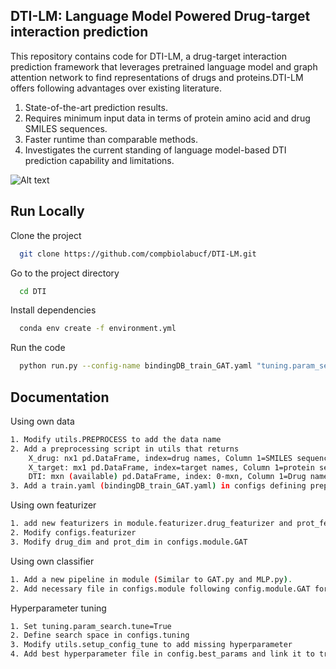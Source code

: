 
## DTI-LM: Language Model Powered Drug-target interaction prediction

This repository contains code for DTI-LM, a drug-target interaction prediction framework that leverages pretrained language model and graph attention network to find representations of drugs and proteins.DTI-LM offers following advantages over existing literature.

1. State-of-the-art prediction results.
2. Requires minimum input data in terms of protein amino acid and drug SMILES sequences.
3. Faster runtime than comparable methods. 
4. Investigates the current standing of language model-based DTI prediction capability and limitations.

![Alt text](path/to/your/figure.jpg)


## Run Locally

Clone the project

```bash
  git clone https://github.com/compbiolabucf/DTI-LM.git
```

Go to the project directory

```bash
  cd DTI
```

Install dependencies

```bash
  conda env create -f environment.yml
```

Run the code

```bash
  python run.py --config-name bindingDB_train_GAT.yaml "tuning.param_search.tune=False" "datamodule.splitting.balanced=True" "datamodule.splitting.splitting_strategy=random"
```




## Documentation

Using own data

```bash
1. Modify utils.PREPROCESS to add the data name
2. Add a preprocessing script in utils that returns     
    X_drug: nx1 pd.DataFrame, index=drug names, Column 1=SMILES sequence. 
    X_target: mx1 pd.DataFrame, index=target names, Column 1=protein sequence. 
    DTI: mxn (available) pd.DataFrame, index: 0-mxn, Column 1=Drug names matching X_drug index, Column 2=Target names matching X_target index, Column 3= interaction label (0,1)
3. Add a train.yaml (bindingDB_train_GAT.yaml) in configs defining preprocess and datamodule
```

Using own featurizer 
```bash 
1. add new featurizers in module.featurizer.drug_featurizer and prot_featurizer. Return nxq and mxp embedding (p,q embedding size)
2. Modify configs.featurizer
3. Modify drug_dim and prot_dim in configs.module.GAT
```

Using own classifier
```bash
1. Add a new pipeline in module (Similar to GAT.py and MLP.py).
2. Add necessary file in configs.module following config.module.GAT for GAT.py
```

Hyperparameter tuning
```bash
1. Set tuning.param_search.tune=True
2. Define search space in configs.tuning
3. Modify utils.setup_config_tune to add missing hyperparameter
4. Add best hyperparameter file in config.best_params and link it to train.yaml
```
